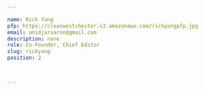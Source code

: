 ```yaml
---

name: Rick Yang
pfp: https://cleanwestchester.s3.amazonaws.com/rickyangpfp.jpg
email: anidjaraaron@gmail.com
description: none
role: Co-Founder, Chief Editor
slug: rickyang
position: 2



---
```

